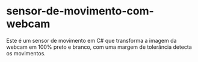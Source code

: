 # sensor-de-movimento-com-webcam
Este é um sensor de movimento em C# que transforma a imagem da webcam em 100% preto e branco, com uma margem de tolerância detecta os movimentos.
